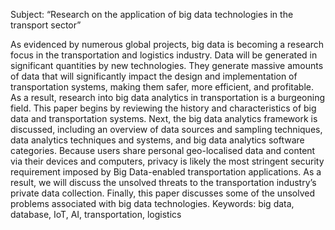 Subject: “Research on the application of big data technologies in the transport sector”

As evidenced by numerous global projects, big data is becoming a research focus in the transportation and logistics industry. 
Data will be generated in significant quantities by new technologies. They generate massive amounts of data that will significantly impact the design and 
implementation of transportation systems, making them safer, more efficient, and profitable. As a result, research into big data analytics in transportation 
is a burgeoning field. This paper begins by reviewing the history and characteristics of big data and transportation systems. Next, the big data analytics 
framework is discussed, including an overview of data sources and sampling techniques, data analytics techniques and systems, and big data analytics software 
categories. Because users share personal geo-localised data and content via their devices and computers, privacy is likely the most stringent security 
requirement imposed by Big Data-enabled transportation applications. As a result, we will discuss the unsolved threats to the transportation 
industry’s private data collection. Finally, this paper discusses some of the unsolved problems associated with big data technologies.
Keywords: big data, database, IoT, AI, transportation, logistics
